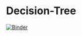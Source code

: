 # Decision-Tree

[![Binder](https://mybinder.org/badge_logo.svg)](https://mybinder.org/v2/gh/dimoua/Decision-Tree.git/HEAD)

